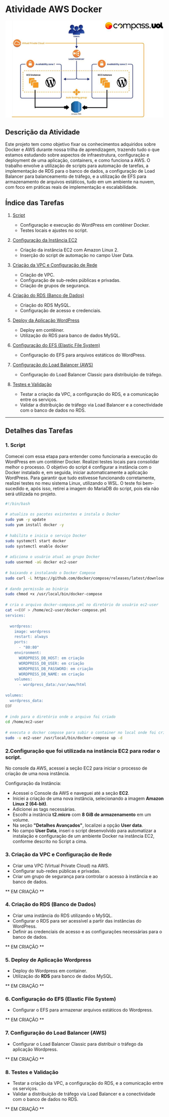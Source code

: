 # Atividade AWS Docker


![Minha Imagem](./img/projeot.png)


## Descrição da Atividade 

Este projeto tem como objetivo fixar os conhecimentos adquiridos sobre Docker e AWS durante nossa trilha de aprendizagem, trazendo tudo o que estamos estudando sobre aspectos de infraestrutura, configuração e deployment de uma aplicação, containers, e como funciona a AWS. O trabalho envolve a utilização de scripts para automação de tarefas, a implementação de RDS para o banco de dados, a configuração de Load Balancer para balanceamento de tráfego, e a utilização de EFS para armazenamento de arquivos estáticos, tudo em um ambiente na nuvem, com foco em práticas reais de implementação e escalabilidade.
## Índice das Tarefas

1. [Script](#1-script)
   - Configuração e execução do WordPress em contêiner Docker.
   - Testes locais e ajustes no script.

2. [Configuração da Instância EC2](#2-configuração-da-instância-ec2)
   - Criação da instância EC2 com Amazon Linux 2.
   - Inserção do script de automação no campo User Data.

3. [Criação da VPC e Configuração de Rede](#3-criação-da-vpc-e-configuração-de-rede)
   - Criação de VPC.
   - Configuração de sub-redes públicas e privadas.
   - Criação de grupos de segurança.

4. [Criação do RDS (Banco de Dados)](#4-criação-do-rds-banco-de-dados)
   - Criação do RDS MySQL.
   - Configuração de acesso e credenciais.

5. [Deploy da Aplicação WordPress](#5-deploy-da-aplicação-wordpress)
   - Deploy em contêiner.
   - Utilização do RDS para banco de dados MySQL.

6. [Configuração do EFS (Elastic File System)](#6-configuração-do-efs-elastic-file-system)
   - Configuração do EFS para arquivos estáticos do WordPress.

7. [Configuração do Load Balancer (AWS)](#7-configuração-do-load-balancer-aws)
   - Configuração do Load Balancer Classic para distribuição de tráfego.

8. [Testes e Validação](#8-testes-e-validação)
   - Testar a criação da VPC, a configuração do RDS, e a comunicação entre os serviços.
   - Validar a distribuição de tráfego via Load Balancer e a conectividade com o banco de dados no RDS.

---

## Detalhes das Tarefas

### 1. Script
Comecei com essa etapa para entender como funcionaria a execução do WordPress em um contêiner Docker. Realizei testes locais para consolidar melhor o processo. O objetivo do script é configurar a instância com o Docker instalado e, em seguida, iniciar automaticamente a aplicação WordPress. Para garantir que tudo estivesse funcionando corretamente, realizei testes no meu sistema Linux, utilizando o WSL. O teste foi bem-sucedido e, após isso, retirei a imagem do MariaDB do script, pois ela não será utilizada no projeto.

```bash
#!/bin/bash
 
# atualiza os pacotes existentes e instala o Docker
sudo yum -y update
sudo yum install docker -y
 
# habilita e inicia o serviço Docker
sudo systemctl start docker
sudo systemctl enable docker
 
# adiciona o usuário atual ao grupo Docker
sudo usermod -aG docker ec2-user
 
# baixando e instalando o Docker Compose
sudo curl -L https://github.com/docker/compose/releases/latest/download/docker-compose-$(uname -s)-$(uname -m) -o /usr/local/bin/docker-compose
 
# dando permissão ao binário
sudo chmod +x /usr/local/bin/docker-compose
 
# cria o arquivo docker-compose.yml no diretório do usuário ec2-user
cat <<EOF > /home/ec2-user/docker-compose.yml
services:

  wordpress:
    image: wordpress
    restart: always
    ports:
      - "80:80"
    environment:
      WORDPRESS_DB_HOST: em criação 
      WORDPRESS_DB_USER: em criação 
      WORDPRESS_DB_PASSWORD: em criação 
      WORDPRESS_DB_NAME: em criação
    volumes:
      - wordpress_data:/var/www/html

volumes:
  wordpress_data:
EOF
 
# indo para o diretório onde o arquivo foi criado
cd /home/ec2-user
 
# executa o docker compose para subir o container no local onde foi criado o arquivo yaml
sudo -u ec2-user /usr/local/bin/docker-compose up -d


```

### 2.**Configuração que foi utilizada na instância EC2 para rodar o script.**
No console da AWS, acessei a seção EC2 para iniciar o processo de criação de uma nova instância.

Configuração da Instância:
- Acessei o Console da AWS e naveguei até a seção **EC2**.
- Iniciei a criação de uma nova instância, selecionando a imagem **Amazon Linux 2 (64-bit)**.
- Adicionei as tags necessárias.
- Escolhi a instância **t2.micro** com **8 GiB de armazenamento** em um volume.
- Na seção **"Detalhes Avançados"**, localizei a opção **User data**.
- No campo **User Data**, inseri o script desenvolvido para automatizar a instalação e configuração de um ambiente Docker na instância EC2, conforme descrito no Script a cima. 


### 3. **Criação da VPC e Configuração de Rede**
   - Criar uma VPC (Virtual Private Cloud) na AWS.
   - Configurar sub-redes públicas e privadas.
   - Criar um grupo de segurança para controlar o acesso à instância e ao banco de dados.

** EM CRIAÇÃO **

### 4. **Criação do RDS (Banco de Dados)**
   - Criar uma instância do RDS utilizando o MySQL.
   - Configurar o RDS para ser acessível a partir das instâncias do WordPress.
   - Definir as credenciais de acesso e as configurações necessárias para o banco de dados.

** EM CRIAÇÃO **

### 5. **Deploy de Aplicação Wordpress**
   - Deploy do Wordpress em container.
   - Utilização do **RDS** para banco de dados MySQL.

** EM CRIAÇÃO **

### 6. **Configuração do EFS (Elastic File System)**
   - Configurar o EFS para armazenar arquivos estáticos do Wordpress.

** EM CRIAÇÃO **

### 7. **Configuração do Load Balancer (AWS)**
   - Configurar o Load Balancer Classic para distribuir o tráfego da aplicação Wordpress.

** EM CRIAÇÃO **

### 8. **Testes e Validação**
   - Testar a criação da VPC, a configuração do RDS, e a comunicação entre os serviços.
   - Validar a distribuição de tráfego via Load Balancer e a conectividade com o banco de dados no RDS.

** EM CRIAÇÃO **




